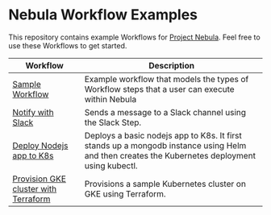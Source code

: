 # Nebula Workflow Examples  
This repository contains example Workflows for [Project Nebula](https://puppet.com/project-nebula). Feel free to use these Workflows to get started.

| Workflow      | Description   | 
| ------------- | ------------- |
| [Sample Workflow](./sample-workflow)| Example workflow that models the types of Workflow steps that a user can execute within Nebula |
| [Notify with Slack](./notify-slack)| Sends a message to a Slack channel using the Slack Step. | 
| [Deploy Nodejs app to K8s](./deploy-nodejs-app-to-k8s)| Deploys a basic nodejs app to K8s. It first stands up a mongodb instance using Helm and then creates the Kubernetes deployment using kubectl. |
| [Provision GKE cluster with Terraform](./provision-gke-terraform) | Provisions a sample Kubernetes cluster on GKE using Terraform. | 
